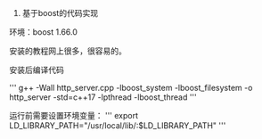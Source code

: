 1. 基于boost的代码实现

环境：boost 1.66.0

安装的教程网上很多，很容易的。

安装后编译代码

'''
g++ -Wall http_server.cpp -lboost_system -lboost_filesystem -o http_server -std=c++17 -lpthread -lboost_thread
'''

运行前需要设置环境变量：
'''
export LD_LIBRARY_PATH="/usr/local/lib/:$LD_LIBRARY_PATH"
'''